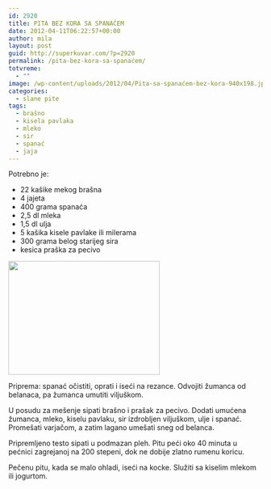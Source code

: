 ```yaml
---
id: 2920
title: PITA BEZ KORA SA SPANAĆEM
date: 2012-04-11T06:22:57+00:00
author: mila
layout: post
guid: http://superkuvar.com/?p=2920
permalink: /pita-bez-kora-sa-spanaćem/
totvreme:
  - ""
image: /wp-content/uploads/2012/04/Pita-sa-spanaćem-bez-kora-940x198.jpg
categories:
  - slane pite
tags:
  - brašno
  - kisela pavlaka
  - mleko
  - sir
  - spanać
  - jaja
---
```

Potrebno je:

  * 22 kašike mekog brašna
  * 4 jajeta
  * 400 grama spanaća
  *  2,5 dl mleka
  * 1,5 dl ulja
  * 5 kašika kisele pavlake ili milerama
  * 300 grama belog starijeg sira
  * kesica praška za pecivo

<img class="alignnone size-medium wp-image-2921" title="Pita sa spanaćem bez kora" src="/wp-content/uploads/2012/04/Pita-sa-spanaćem-bez-kora-300x225.jpg" alt="" width="300" height="225" /> 

Priprema: spanać očistiti, oprati i iseći na rezance. Odvojiti žumanca od belanaca, pa žumanca umutiti viljuškom.

U posudu za mešenje sipati brašno i prašak za pecivo. Dodati umućena žumanca, mleko, kiselu pavlaku, sir izdrobljen viljuškom, ulje i spanać. Promešati varjačom, a zatim lagano umešati sneg od belanca.

Pripremljeno testo sipati u podmazan pleh. Pitu peći oko 40 minuta u pećnici zagrejanoj na 200 stepeni, dok ne dobije zlatno rumenu koricu.

Pečenu pitu, kada se malo ohladi, iseći na kocke. Služiti sa kiselim mlekom ili jogurtom.